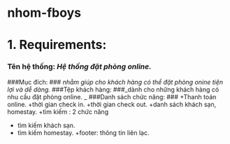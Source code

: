 # nhom-fboys

# 1. Requirements:
### Tên hệ thống:  _Hệ thống đặt phòng online._
###Mục đích: ### _nhằm giúp cho khách hàng có thể đặt phòng onine tiện lợi và dễ dàng._
###Tệp khách hàng: ###_dành cho những khách hàng có nhu cầu đặt phòng online. _
###Danh sách chức năng:  ###
+Thanh toán online.
+thời gian check in.
+thời gian check out.
+danh sách khách sạn, homestay.
+tìm kiếm : 2 chức năng
  - tìm kiếm khách sạn.
  - tìm kiếm homestay.
+footer: thông tin liên lạc. 

